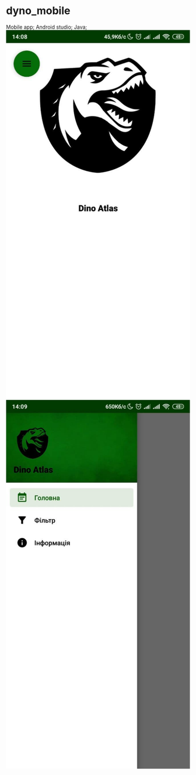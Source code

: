 # dyno_mobile
Mobile app; Android studio; Java;
![Image alt](https://github.com/nprblm/dyno_mobile/blob/main/screanshots/info.jpg)
![Image alt](screanshots/menu.jpg "Меню")
